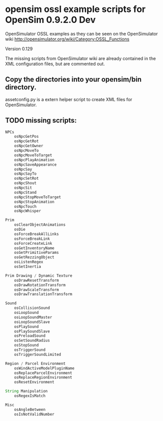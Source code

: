 # opensim ossl example scripts for OpenSim 0.9.2.0 Dev

OpenSimulator OSSL examples as they can be seen on the OpenSimulator wiki http://opensimulator.org/wiki/Category:OSSL_Functions

Version 0.129

The missing scripts from OpenSimulator wiki are already contained in the XML configuration files, but are commented out.

## Copy the directories into your opensim/bin directory.

assetconfig.py is a extern helper script to create XML files for OpenSimulator.

## TODO missing scripts:
```javascript
NPCs
    osNpcGetPos	
    osNpcGetRot	
    osNpcGetOwner
    osNpcMoveTo
    osNpcMoveToTarget
    osNpcPlayAnimation
    osNpcSaveAppearance
    osNpcSay	
    osNpcSayTo
    osNpcSetRot	
    osNpcShout	
    osNpcSit	
    osNpcStand	
    osNpcStopMoveToTarget	
    osNpcStopAnimation	
    osNpcTouch
    osNpcWhisper 

Prim
    osClearObjectAnimations
    osDie
    osForceBreakAllLinks	
    osForceBreakLink
    osForceCreateLink
    osGetInventoryName
    osGetPrimitiveParams
    osGetRezzingObject
    osListenRegex
    osSetInertia

Prim Drawing / Dynamic Texture
    osDrawResetTransform	
    osDrawRotationTransform	
    osDrawScaleTransform
    osDrawTranslationTransform 

Sound
    osCollisionSound	
    osLoopSound	
    osLoopSoundMaster
    osLoopSoundSlave
    osPlaySound
    osPlaySoundSlave	
    osPreloadSound	
    osSetSoundRadius	
    osStopSound	
    osTriggerSound
    osTriggerSoundLimited 

Region / Parcel Environment
    osWindActiveModelPluginName	
    osReplaceParcelEnvironment
    osReplaceRegionEnvironment
    osResetEnvironment  

String Manipulation
    osRegexIsMatch

Misc
    osAngleBetween
    osIsNotValidNumber
```

